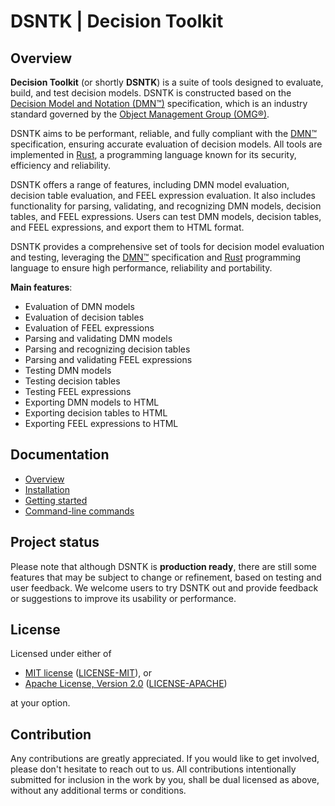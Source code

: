 # DSNTK | Decision Toolkit

[mit-url]: https://github.com/dsntk/dsntk-rs/blob/main/LICENSE-MIT
[apache-url]: https://github.com/dsntk/dsntk-rs/blob/main/LICENSE-APACHE

## Overview

**Decision Toolkit** (or shortly **DSNTK**) is a suite of tools designed to evaluate, build, and test decision models.
DSNTK is constructed based on the [Decision Model and Notation (DMN™)](https://www.omg.org/dmn/)
specification, which is an industry standard governed by the [Object Management Group (OMG®)](https://www.omg.org/).

DSNTK aims to be performant, reliable, and fully compliant with the [DMN™](https://www.omg.org/spec/DMN) specification,
ensuring accurate evaluation of decision models. All tools are implemented in [Rust](https://www.rust-lang.org/),
a programming language known for its security, efficiency and reliability.

DSNTK offers a range of features, including DMN model evaluation, decision table evaluation, and FEEL expression evaluation.
It also includes functionality for parsing, validating, and recognizing DMN models, decision tables, and FEEL expressions.
Users can test DMN models, decision tables, and FEEL expressions, and export them to HTML format.

DSNTK provides a comprehensive set of tools for decision model evaluation and testing,
leveraging the [DMN™](https://www.omg.org/spec/DMN) specification and [Rust](https://www.rust-lang.org/) programming language
to ensure high performance, reliability and portability.

**Main features**:
- Evaluation of DMN models
- Evaluation of decision tables
- Evaluation of FEEL expressions
- Parsing and validating DMN models
- Parsing and recognizing decision tables
- Parsing and validating FEEL expressions
- Testing DMN models
- Testing decision tables
- Testing FEEL expressions
- Exporting DMN models to HTML
- Exporting decision tables to HTML
- Exporting FEEL expressions to HTML

## Documentation
- [Overview](https://dsntk.io/overview.html)
- [Installation](https://dsntk.io/user-guide/installation.html)
- [Getting started](https://dsntk.io/user-guide/getting-started.html)
- [Command-line commands](https://dsntk.io/user-guide/commands.html)

## Project status

Please note that although DSNTK is **production ready**, there are still some features
that may be subject to change or refinement, based on testing and user feedback.
We welcome users to try DSNTK out and provide feedback or suggestions
to improve its usability or performance.

## License

Licensed under either of

- [MIT license](https://opensource.org/licenses/MIT) ([LICENSE-MIT][mit-url]), or
- [Apache License, Version 2.0](https://www.apache.org/licenses/LICENSE-2.0) ([LICENSE-APACHE][apache-url])

at your option.

## Contribution

Any contributions are greatly appreciated.
If you would like to get involved, please don't hesitate to reach out to us.
All contributions intentionally submitted for inclusion in the work by you, 
shall be dual licensed as above, without any additional terms or conditions.
